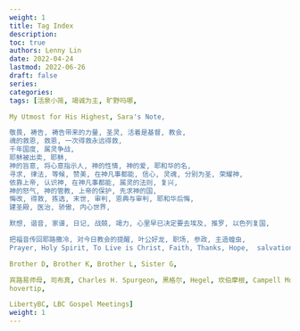 ```yaml
---
weight: 1
title: Tag Index
description:
toc: true
authors: Lenny Lin
date: 2022-04-24
lastmod: 2022-06-26
draft: false
series: 
categories: 
tags: [活泉小简, 竭诚为主, 旷野吗哪,   

My Utmost for His Highest, Sara's Note,   

敬畏, 祷告, 祷告带来的力量, 圣灵, 活着是基督, 教会, 
魂的救恩, 救恩, 一次得救永远得救, 
千年国度, 属灵争战, 
耶稣被出卖, 耶稣, 
神的旨意, 将心意指示人, 神的性情, 神的爱, 耶和华的名, 
寻求, 律法, 等候, 赞美, 在神凡事都能, 信心, 灵魂, 分别为圣, 荣耀神, 
依靠上帝, 认识神, 在神凡事都能, 属灵的法则, 复兴, 
神的怒气, 神的管教, 上帝的保护, 先求神的国, 
悔改, 得救, 拣选, 末世, 审判, 恩典与审判, 耶和华后悔,
建圣殿, 医治, 骄傲, 内心世界, 

默想, 谐音, 家谱, 日记, 战兢, 竭力, 心里早已决定要去埃及, 推罗, 以色列复国, 

把福音传回耶路撒冷, 对今日教会的提醒, 叶公好龙, 职场, 参政, 主造蝗虫, 
Prayer, Holy Spirit, To Live is Christ, Faith, Thanks, Hope,  salvation of soul, Lord's Prayer,   

Brother D, Brother K, Brother L, Sister G, 

宾路易师母, 司布真, Charles H. Spurgeon, 黑格尔, Hegel, 坎伯摩根, Campell Morgan, Darby, Louis Voyer, 
hovertip,

LibertyBC, LBC Gospel Meetings]
weight: 1
---
```


